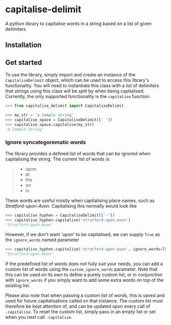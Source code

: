 # capitalise-delimit
A python library to capitalise words in a string based on a list of given delimiters

## Installation

## Get started
To use the library, simply import and create an instance of the `CapitaliseDelimit` object, which can be used to access this library's functionality. You will need to instantiate this class with a list of delimiters that strings using this class will be split by when being capitalised. Currently, the only supported functionality is the `capitalise` function.
```python
>>> from capitalise_delimit import CapitaliseDelimit

>>> my_str = 'a sample string'
>>> capitalise_space = CapitaliseDelimit([' '])
>>> capitalise_space.capitalise(my_str)
'A Sample String'
```

### Ignore syncategorematic words

The library provides a defined list of words that can be ignored when capitalising the string. The current list of words is:
>* upon
>* at
>* the
>* on
>* in

These words are useful mostly when capitalising place names, such as _Stratford-upon-Avon_. Capitalising this normally would look like
```python
>>> capitalise_hyphen = CapitaliseDelimit(['-'])
>>> capitalise_hyphen.capitalise('stratford-upon-avon')
'Stratford-Upon-Avon'
```
However, if we don't want 'upon' to be capitalised, we can supply `True` as the `ignore_words` named parameter
```python
>>> capitalise_hyphen.capitalise('stratford-upon-avon', ignore_words=True)
'Stratford-upon-Avon'
```
If the predefined list of words does not fully suit your needs, you can add a custom list of words using the `custom_ignore_words` parameter. Note that this can be used on its own to define a purely custom list, or in conjunction with `ignore_words` if you simply want to add some extra words on top of the existing list.

Please also note that when passing a custom list of words, this is saved and used for future capitalisations called on that instance. The custom list must therefore be kept attention of, and can be updated upon every call of `.capitalise`. To reset the custom list, simply pass in an empty list or set when you next call `.capitalise`.